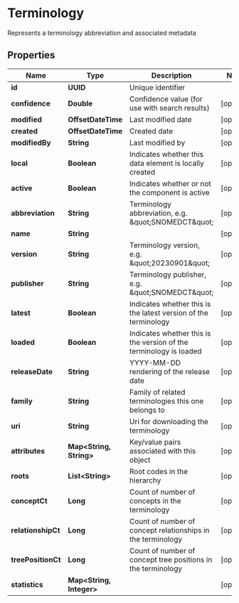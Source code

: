 

# Terminology

Represents a terminology abbreviation and associated metadata

## Properties

| Name | Type | Description | Notes |
|------------ | ------------- | ------------- | -------------|
|**id** | **UUID** | Unique identifier |  |
|**confidence** | **Double** | Confidence value (for use with search results) |  [optional] |
|**modified** | **OffsetDateTime** | Last modified date |  [optional] |
|**created** | **OffsetDateTime** | Created date |  [optional] |
|**modifiedBy** | **String** | Last modified by |  [optional] |
|**local** | **Boolean** | Indicates whether this data element is locally created |  [optional] |
|**active** | **Boolean** | Indicates whether or not the component is active |  [optional] |
|**abbreviation** | **String** | Terminology abbreviation, e.g. \&quot;SNOMEDCT\&quot; |  [optional] |
|**name** | **String** |  |  [optional] |
|**version** | **String** | Terminology version, e.g. \&quot;20230901\&quot; |  [optional] |
|**publisher** | **String** | Terminology publisher, e.g. \&quot;SNOMEDCT\&quot; |  [optional] |
|**latest** | **Boolean** | Indicates whether this is the latest version of the terminology |  [optional] |
|**loaded** | **Boolean** | Indicates whether this is the version of the terminology is loaded |  [optional] |
|**releaseDate** | **String** | YYYY-MM-DD rendering of the release date |  [optional] |
|**family** | **String** | Family of related terminologies this one belongs to |  [optional] |
|**uri** | **String** | Uri for downloading the terminology |  [optional] |
|**attributes** | **Map&lt;String, String&gt;** | Key/value pairs associated with this object |  [optional] |
|**roots** | **List&lt;String&gt;** | Root codes in the hierarchy |  [optional] |
|**conceptCt** | **Long** | Count of number of concepts in the terminology |  [optional] |
|**relationshipCt** | **Long** | Count of number of concept relationships in the terminology |  [optional] |
|**treePositionCt** | **Long** | Count of number of concept tree positions in the terminology |  [optional] |
|**statistics** | **Map&lt;String, Integer&gt;** |  |  [optional] |



